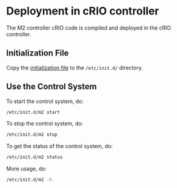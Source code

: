 # Deployment in cRIO controller

The M2 controller cRIO code is compiled and deployed in the cRIO controller.

## Initialization File

Copy the [initialization file](../script/m2) to the `/etc/init.d/` directory.

## Use the Control System

To start the control system, do:

```bash
/etc/init.d/m2 start
```

To stop the control system, do:

```bash
/etc/init.d/m2 stop
```

To get the status of the control system, do:

```bash
/etc/init.d/m2 status
```

More usage, do:

```bash
/etc/init.d/m2 -h
```
